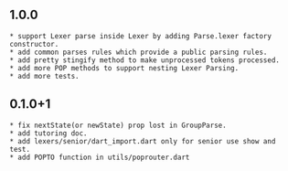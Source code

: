 ## 1.0.0
    * support Lexer parse inside Lexer by adding Parse.lexer factory constructor.
    * add common parses rules which provide a public parsing rules.
    * add pretty stingify method to make unprocessed tokens processed.
    * add more POP methods to support nesting Lexer Parsing.
    * add more tests.
    
## 0.1.0+1
    * fix nextState(or newState) prop lost in GroupParse.
    * add tutoring doc.
    * add lexers/senior/dart_import.dart only for senior use show and test.
    * add POPTO function in utils/poprouter.dart